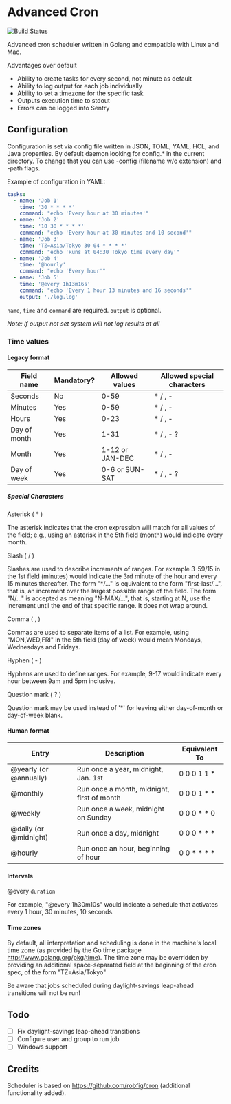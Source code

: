 # Advanced Cron
[![Build Status](https://travis-ci.org/UPDG/AdvancedCron.svg?branch=master)](https://travis-ci.org/UPDG/AdvancedCron)

Advanced cron scheduler written in Golang and compatible with Linux and Mac.

Advantages over default
* Ability to create tasks for every second, not minute as default
* Ability to log output for each job individually
* Ability to set a timezone for the specific task
* Outputs execution time to stdout
* Errors can be logged into Sentry

## Configuration

Configuration is set via config file written in JSON, TOML, YAML, HCL, and Java properties.
By default daemon looking for config.* in the current directory.
To change that you can use -config (filename w/o extension) and -path flags.

Example of configuration in YAML:
```yaml
tasks:
  - name: 'Job 1'
    time: '30 * * * *'
    command: "echo 'Every hour at 30 minutes'"
  - name: 'Job 2'
    time: '10 30 * * * *'
    command: "echo 'Every hour at 30 minutes and 10 second'"
  - name: 'Job 3'
    time: 'TZ=Asia/Tokyo 30 04 * * * *'
    command: "echo 'Runs at 04:30 Tokyo time every day'"
  - name: 'Job 4'
    time: '@hourly'
    command: "echo 'Every hour'"
  - name: 'Job 5'
    time: '@every 1h13m16s'
    command: "echo 'Every 1 hour 13 minutes and 16 seconds'"
    output: './log.log'
```

`name`, `time` and `command` are required. `output` is optional.

_Note: if output not set system will not log results at all_

### Time values

#### Legacy format

Field name   | Mandatory? | Allowed values  | Allowed special characters
----------   | ---------- | --------------  | --------------------------
Seconds      | No         | 0-59            | * / , -
Minutes      | Yes        | 0-59            | * / , -
Hours        | Yes        | 0-23            | * / , -
Day of month | Yes        | 1-31            | * / , - ?
Month        | Yes        | 1-12 or JAN-DEC | * / , -
Day of week  | Yes        | 0-6 or SUN-SAT  | * / , - ?


##### Special Characters

Asterisk ( * )

The asterisk indicates that the cron expression will match for all values of the
field; e.g., using an asterisk in the 5th field (month) would indicate every
month.

Slash ( / )

Slashes are used to describe increments of ranges. For example 3-59/15 in the
1st field (minutes) would indicate the 3rd minute of the hour and every 15
minutes thereafter. The form "*\/..." is equivalent to the form "first-last/...",
that is, an increment over the largest possible range of the field.  The form
"N/..." is accepted as meaning "N-MAX/...", that is, starting at N, use the
increment until the end of that specific range.  It does not wrap around.

Comma ( , )

Commas are used to separate items of a list. For example, using "MON,WED,FRI" in
the 5th field (day of week) would mean Mondays, Wednesdays and Fridays.

Hyphen ( - )

Hyphens are used to define ranges. For example, 9-17 would indicate every
hour between 9am and 5pm inclusive.

Question mark ( ? )

Question mark may be used instead of '*' for leaving either day-of-month or
day-of-week blank.


#### Human format

Entry                  | Description                                | Equivalent To
-----                  | -----------                                | -------------
@yearly (or @annually) | Run once a year, midnight, Jan. 1st        | 0 0 0 1 1 *
@monthly               | Run once a month, midnight, first of month | 0 0 0 1 * *
@weekly                | Run once a week, midnight on Sunday        | 0 0 0 * * 0
@daily (or @midnight)  | Run once a day, midnight                   | 0 0 0 * * *
@hourly                | Run once an hour, beginning of hour        | 0 0 * * * *

#### Intervals

@every `duration`

For example, "@every 1h30m10s" would indicate a schedule that activates every
1 hour, 30 minutes, 10 seconds.

#### Time zones

By default, all interpretation and scheduling is done in the machine's local
time zone (as provided by the Go time package http://www.golang.org/pkg/time).
The time zone may be overridden by providing an additional space-separated field
at the beginning of the cron spec, of the form "TZ=Asia/Tokyo"

Be aware that jobs scheduled during daylight-savings leap-ahead transitions will
not be run!

## Todo

- [ ] Fix daylight-savings leap-ahead transitions
- [ ] Configure user and group to run job
- [ ] Windows support

## Credits

Scheduler is based on https://github.com/robfig/cron (additional functionality added).